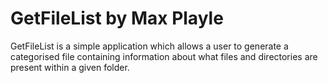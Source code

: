 # GetFileList by Max Playle

GetFileList is a simple application which allows a user to generate a categorised file containing information about what files and directories are present within a given folder.

